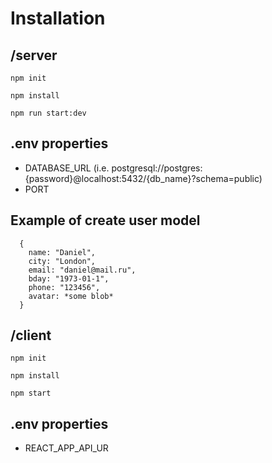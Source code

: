 # Installation
## /server
```
npm init
```
```
npm install
```  
```
npm run start:dev
```
## .env properties
* DATABASE_URL (i.e. postgresql://postgres:{password}@localhost:5432/{db_name}?schema=public)
* PORT
## Example of create user model
```
  {
    name: "Daniel",
    city: "London",
    email: "daniel@mail.ru",
    bday: "1973-01-1",
    phone: "123456",
    avatar: *some blob*
  }
```
## /client
```
npm init
```
```
npm install
```
```
npm start
```
## .env properties
* REACT_APP_API_UR


